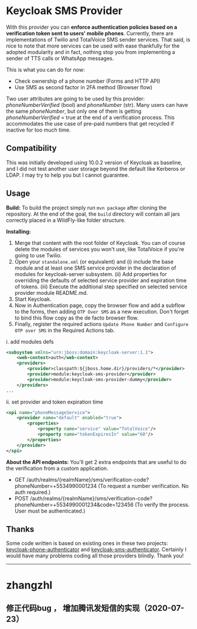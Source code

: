 # Keycloak SMS Provider

With this provider you can **enforce authentication policies based on a verification token sent to users' mobile phones**.
Currently, there are implementations of Twilio and TotalVoice SMS sender services. That said, is nice to note that more
services can be used with ease thankfully for the adopted modularity and in fact, nothing stop you from implementing a 
sender of TTS calls or WhatsApp messages. 

This is what you can do for now:
  + Check ownership of a phone number (Forms and HTTP API)
  + Use SMS as second factor in 2FA method (Browser flow)
  
Two user attributes are going to be used by this provider: _phoneNumberVerified_ (bool) and _phoneNumber_ (str). Many
users can have the same _phoneNumber_, but only one of them is getting _phoneNumberVerified_ = true at the end of a 
verification process. This accommodates the use case of pre-paid numbers that get recycled if inactive for too much time.

## Compatibility

This was initially developed using 10.0.2 version of Keycloak as baseline, and I did not test another user storage beyond
the default like Kerberos or LDAP. I may try to help you but I cannot guarantee.

## Usage

**Build:** To build the project simply run `mvn package` after cloning the repository. At the end of the goal, the `build`
directory will contain all jars correctly placed in a WildFly-like folder structure. 

**Installing:**
 
  1. Merge that content with the root folder of Keycloak. You can of course delete the modules of services you won't use,
  like TotalVoice if you're going to use Twilio.
  2. Open your `standalone.xml` (or equivalent) and (i) include the base module and at least one SMS service provider in
  the declaration of modules for keycloak-server subsystem. (ii) Add properties for overriding the defaults of selected
  service provider and expiration time of tokens. (iii) Execute the additional step specified on selected service provider
  module README.md.
  3. Start Keycloak.
  4. Now in Authentication page, copy the browser flow and add a subflow to the forms, then adding `OTP Over SMS` as a
  new execution. Don't forget to bind this flow copy as the de facto browser flow.
  5. Finally, register the required actions `Update Phone Number` and `Configure OTP over SMS` in the Required Actions tab.

i. add modules defs
```xml
<subsystem xmlns="urn:jboss:domain:keycloak-server:1.1">
    <web-context>auth</web-context>
    <providers>
        <provider>classpath:${jboss.home.dir}/providers/*</provider>
        <provider>module:keycloak-sms-provider</provider>
        <provider>module:keycloak-sms-provider-dummy</provider>
    </providers>
...
```
ii. set provider and token expiration time
```xml
<spi name="phoneMessageService">
    <provider name="default" enabled="true">
        <properties>
            <property name="service" value="TotalVoice"/>
            <property name="tokenExpiresIn" value="60"/>
        </properties>
    </provider>
</spi>
```

**About the API endpoints:** You'll get 2 extra endpoints that are useful to do the verification from a custom application.

  + GET /auth/realms/{realmName}/sms/verification-code?phoneNumber=+5534990001234 (To request a number verification. No auth required.)
  + POST /auth/realms/{realmName}/sms/verification-code?phoneNumber=+5534990001234&code=123456 (To verify the process. User must be authenticated.)

## Thanks
Some code written is based on existing ones in these two projects: [keycloak-phone-authenticator](https://github.com/FX-HAO/keycloak-phone-authenticator)
and [keycloak-sms-authenticator](https://github.com/gwallet/keycloak-sms-authenticator). Certainly I would have many problems
coding all those providers blindly. Thank you!

---
# zhangzhl
## 修正代码bug ， 增加腾讯发短信的实现（2020-07-23）
